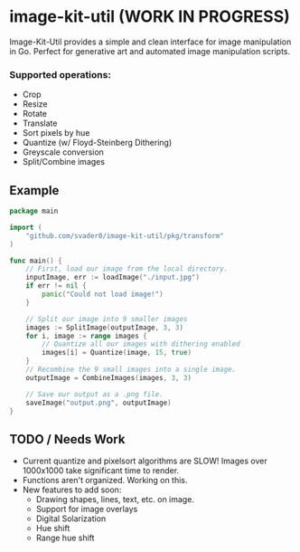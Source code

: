 # image-kit-util (WORK IN PROGRESS)

Image-Kit-Util provides a simple and clean interface for image manipulation in Go. Perfect for generative art and automated image manipulation scripts.

### Supported operations:
- Crop
- Resize
- Rotate
- Translate
- Sort pixels by hue
- Quantize (w/ Floyd-Steinberg Dithering)
- Greyscale conversion
- Split/Combine images

## Example

```Go
package main

import (
	"github.com/svader0/image-kit-util/pkg/transform"
)

func main() {
    // First, load our image from the local directory.
	inputImage, err := loadImage("./input.jpg")
    if err != nil {
        panic("Could not load image!")
    }

    // Split our image into 9 smaller images
	images := SplitImage(outputImage, 3, 3)
	for i, image := range images {
        // Quantize all our images with dithering enabled
		images[i] = Quantize(image, 15, true)
	}
    // Recombine the 9 small images into a single image.
	outputImage = CombineImages(images, 3, 3)

    // Save our output as a .png file.
	saveImage("output.png", outputImage)
}

```

## TODO / Needs Work

- Current quantize and pixelsort algorithms are SLOW! Images over 1000x1000 take significant time to render.
- Functions aren't organized. Working on this.
- New features to add soon:
    - Drawing shapes, lines, text, etc. on image.
    - Support for image overlays
    - Digital Solarization
    - Hue shift
    - Range hue shift
